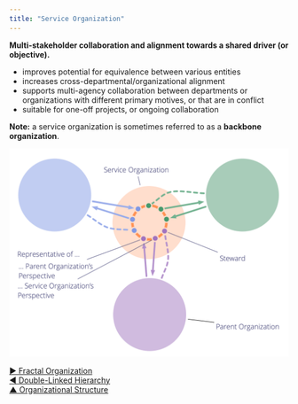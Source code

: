 ```yaml
---
title: "Service Organization"
---
```



**Multi-stakeholder collaboration and alignment towards a shared driver (or objective).**

-   improves potential for equivalence between various entities
-   increases cross-departmental/organizational alignment
-   supports multi-agency collaboration between departments or organizations with different primary motives, or that are in conflict
-   suitable for one-off projects, or ongoing collaboration

**Note:** a service organization is sometimes referred to as a **backbone organization**.

![Service Organization](img/structural-patterns/service-organization-text.png)

[&#9654; Fractal Organization](fractal-organization.html)<br/>[&#9664; Double-Linked Hierarchy](double-linked-hierarchy.html)<br/>[&#9650; Organizational Structure](organizational-structure.html)

